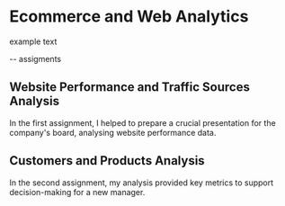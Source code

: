 # Ecommerce and Web Analytics

example text


-- assigments

## Website Performance and Traffic Sources Analysis
In the first assignment, I helped to prepare a crucial presentation for the company's board, analysing website performance data.

## Customers and Products Analysis
In the second assignment, my analysis provided key metrics to support decision-making for a new manager.
